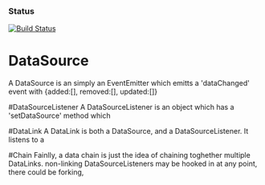 ### Status
[![Build Status](https://travis-ci.org/chad-autry/data-chains.svg?branch=master)](https://travis-ci.org/chad-autry/data-chains)

# DataSource
A DataSource is an simply an EventEmitter which emitts a 'dataChanged' event with {added:[], removed:[], updated:[]}

#DataSourceListener
A DataSourceListener is an object which has a 'setDataSource' method which 

#DataLink
A DataLink is both a DataSource, and a DataSourceListener. It listens to a

#Chain
Fainlly, a data chain is just the idea of chaining toghether multiple DataLinks. non-linking DataSourceListeners may be hooked in at any point, there could be forking, 
